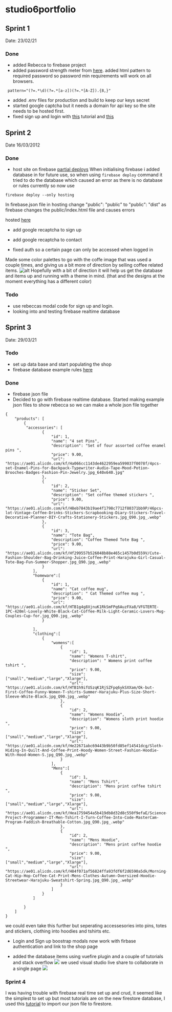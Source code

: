 # studio6portfolio
## Sprint 1
Date: 23/02/21

### Done
- added Rebecca to firebase project
- added password strength meter from [here](https://www.npmjs.com/package/vue-password-strength-meter). added html pattern to required password so password min requirements will work on all browsers. 
```
 pattern="(?=.*\d)(?=.*[a-z])(?=.*[A-Z]).{8,}"
```
-  added .env files for production and build to keep our keys secret 
-  started google captcha but it needs a domain for api key so the site needs to be hosted first. 
-  fixed sign up and login with [this](https://blog.logrocket.com/vue-firebase-authentication/) tutorial and [this](https://dev.to/gautemeekolsen/vue-guard-routes-with-firebase-authentication-f4l) 


## Sprint 2

Date 16/03/2012

### Done
- host site on firebase
 [partial deploys](https://firebase.google.com/docs/cli/#partial_deploys) When initialising firebase i added database in for future use, so when using ```firebase deploy``` command it tried to do the database which caused an error as there is no database or rules currently 
so now use 
```
firebase deploy --only hosting 
```
In firebase.json file in hosting change "public": "public" to "public": "dist" as firebase changes the public/index.html file and causes errors 

hosted [here](https://ecommerceapp-e526f.web.app)

- add google recaptcha to sign up

- add google recaptcha to contact
- fixed auth so a certain page can only be accessed when logged in 

Made some color palettes to go with the coffe image that was used a couple times, and giving us a bit more of direction by selling coffee related items.
![alt](https://i.ibb.co/gD4Dhny/coffeepalette2.png)
Hopefully with a bit of direction it will help us get the database and items up and running with a theme in mind. (that and the designs at the moment everything has a different color)

### Todo
- use rebeccas modal code for sign up and login.
- looking into and testing firebase realtime database


## Sprint 3
Date: 29/03/21
### Todo
- set up data base and start populating the shop
- firebase database example rules [here](https://medium.com/@juliomacr/10-firebase-realtime-database-rule-templates-d4894a118a98)
### Done
- firebase json file 
- Decided to go with firebase realtime database. Started making example json files to show rebecca so we can make a whole json file together
```
{
    "products": [
        {
         "accessories": [
                {
                    "id": 1,
                    "name": "4 set Pins",
                    "description": "Set of four assorted coffee enamel pins ",
                    "price": 9.00,
                    "url": "https://ae01.alicdn.com/kf/Ha066cc1143de4622959ea599037f0078f/4pcs-set-Enamel-Pins-for-Backpack-Typewriter-Audio-Tape-Mood-Potion-Brooches-Badges-Fashion-Pin-Jewelry.jpg_640x640.jpg"
                },
                {
                    "id": 2,
                    "name": "Sticker Set",
                    "description": "Set coffee themed stickers ",
                    "price": 9.00,
                    "url": "https://ae01.alicdn.com/kf/H8eb7843b19ae4f1798c7712f80371bb9P/46pcs-lot-Vintage-Coffee-Drinks-Stickers-Scrapbooking-Diary-Stickers-Travel-Decorative-Planner-DIY-Crafts-Stationery-Stickers.jpg_Q90.jpg_.webp"
                },
                {
                    "id": 3,
                    "name": "Tote Bag",
                    "description": "Coffee Themed Tote Bag ",
                    "price": 9.00,
                    "url": "https://ae01.alicdn.com/kf/Hf299557b526048b88e465c1457b0d559V/Cute-Fashion-Shoulder-Bag-Drinking-Juice-Coffee-Print-Harajuku-Girl-Casual-Tote-Bag-Fun-Summer-Shopper.jpg_Q90.jpg_.webp"
                }
            ],
            "homeware":[
                {
                    "id": 1,
                    "name": "Cat coffee mug",
                    "description": " Cat Themed coffee mug ",
                    "price": 9.00,
                    "url": "https://ae01.alicdn.com/kf/HTB1g4g8XjnuK1RkSmFPq6AuzFXa8/VFGTERTE-1PC-420ml-Lovely-White-Black-Cat-Coffee-Milk-Light-Ceramic-Lovers-Mug-Couples-Cup-for.jpg_Q90.jpg_.webp"
                }

            ],
            "clothing":[
                {
                    "womens":[
                        {
                            "id": 1,
                            "name": "Womens T-shirt",
                            "description": " Womens print coffee tshirt ",
                            "price": 9.00,
                            "size":["small","medium","large","Xlarge"],
                            "url": "https://ae01.alicdn.com/kf/HTB1h9ifUSzqK1RjSZFpq6ykSXXam/Ok-but-First-Coffee-Funny-Women-T-shirts-Summer-Harajuku-Plus-Size-Short-Sleeve-White-Black.jpg_Q90.jpg_.webp"
                        },
                        {
                            "id": 2,
                            "name": "Womens Hoodie",
                            "description": "Womens sloth print hoodie ",
                            "price": 9.00,
                            "size":["small","medium","large","Xlarge"],
                            "url": "https://ae01.alicdn.com/kf/He22671abc69443b9b50fd85ef14541dcg/Sloth-Hiding-In-Quilt-And-Coffee-Print-Hoody-Women-Street-Fashion-Hoodie-With-Hood-Women-S.jpg_Q90.jpg_.webp"
                        }
                    ],
                    "Mens":[
                        {
                            "id": 1,
                            "name": "Mens Tshirt",
                            "description": "Mens print coffee tshirt ",
                            "price": 9.00,
                            "size":["small","medium","large","Xlarge"],
                            "url": "https://ae01.alicdn.com/kf/Hea1759454a5b419db8d32d8c550f9efaE/Science-Project-Programmer-IT-Men-Tshirt-I-Turn-Coffee-Into-Code-MasterCam-Program-Faddish-Breathable-Cotton.jpg_Q90.jpg_.webp"
                        },
                        {
                            "id": 2,
                            "name": "Mens Hoodie",
                            "description": "Mens print coffee hoodie ",
                            "price": 9.00,
                            "size":["small","medium","large","Xlarge"],
                            "url": "https://ae01.alicdn.com/kf/H84f071af56824ffa93fdf6f2d6590a5dk/Morning-Cat-Hip-Hop-Coffee-Cat-Print-Mens-Clothes-Autumn-Oversized-Hoodie-Streetwear-Harajuku-Sweatshirt-Spring.jpg_Q90.jpg_.webp"
                        }
                    ]
                }
            ]
            
        }
    ]
}
```
we could even take this further but seperating accessesories into pins, totes and stickers, clothing into hoodies and tshirts etc.


- Login and Sign up boostrap modals now work with firbase authentication and link to the shop page

- added the database items using vuefire plugin and a couple of tutorials and stack overflow 
![](https://i.ibb.co/2sw2Vdt/json-file-to-site.png)
we used visual studio live share to collaborate in a single page 
![](https://i.ibb.co/kQ4kB4f/using-live-share-to-collab-instantly.png)

### Sprint 4

I was having trouble with firebase real time set up and crud, it seemed like the simplest to set up but most tutorials are on the new firestore database, I used this [tutorial](https://levelup.gitconnected.com/firebase-import-json-to-firestore-ed6a4adc2b57) to import our json file to firestore.

